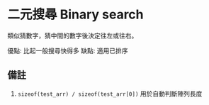 # 二元搜尋 Binary search

類似猜數字，猜中間的數字後決定往左或往右。

優點: 比起一般搜尋快得多
缺點: 適用已排序

## 備註

1. ``sizeof(test_arr) / sizeof(test_arr[0])``
   用於自動判斷陣列長度
